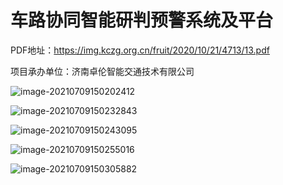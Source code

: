 # 车路协同智能研判预警系统及平台

PDF地址：https://img.kczg.org.cn/fruit/2020/10/21/4713/13.pdf



项目承办单位：济南卓伦智能交通技术有限公司

![image-20210709150202412](https://gitee.com/AiShiYuShiJiePingXing/img/raw/master/img/image-20210709150202412.png)

![image-20210709150232843](https://gitee.com/AiShiYuShiJiePingXing/img/raw/master/img/image-20210709150232843.png)

![image-20210709150243095](https://gitee.com/AiShiYuShiJiePingXing/img/raw/master/img/image-20210709150243095.png)

![image-20210709150255016](https://gitee.com/AiShiYuShiJiePingXing/img/raw/master/img/image-20210709150255016.png)

![image-20210709150305882](https://gitee.com/AiShiYuShiJiePingXing/img/raw/master/img/image-20210709150305882.png)